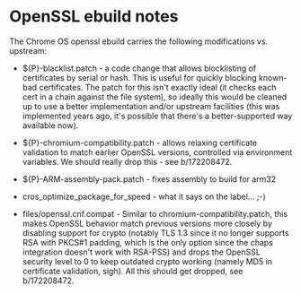 OpenSSL ebuild notes
====================

The Chrome OS openssl ebuild carries the following modifications vs. upstream:

 * ${P}-blacklist.patch - a code change that allows blocklisting of certificates
   by serial or hash. This is useful for quickly blocking known-bad
   certificates. The patch for this isn't exactly ideal (it checks each cert in
   a chain against the file system), so ideally this would be cleaned up to use
   a better implementation and/or upstream facilities (this was implemented
   years ago, it's possible that there's a better-supported way available now).

 * ${P}-chromium-compatibility.patch - allows relaxing certificate validation to
   match earlier OpenSSL versions, controlled via environment variables. We
   should really drop this - see b/172208472.

 * ${P}-ARM-assembly-pack.patch - fixes assembly to build for arm32

 * cros_optimize_package_for_speed - what it says on the label... ;-)

 * files/openssl.cnf.compat - Similar to chromium-compatibility.patch, this
   makes OpenSSL behavior match previous versions more closely by disabling
   support for crypto (notably TLS 1.3 since it no longer supports RSA with
   PKCS#1 padding, which is the only option since the chaps integration doesn't
   work with RSA-PSS) and drops the OpenSSL security level to 0 to keep outdated
   crypto working (namely MD5 in certificate validation, sigh). All this should
   get dropped, see b/172208472.
